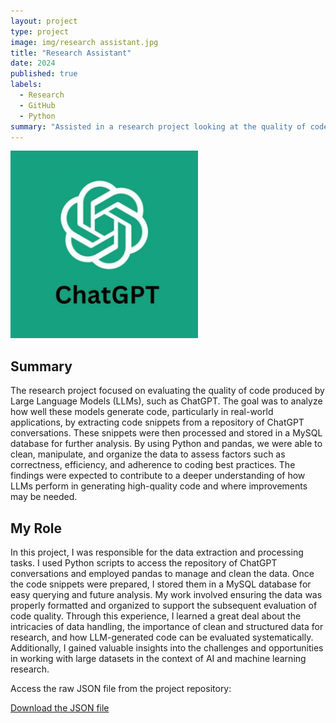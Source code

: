```yaml
---
layout: project
type: project
image: img/research assistant.jpg
title: "Research Assistant"
date: 2024
published: true
labels:
  - Research
  - GitHub
  - Python
summary: "Assisted in a research project looking at the quality of code produced by LLMs by extracting code snippets from a repository of ChatGPT conversations using Python and pandas and storing them in a MySQL database"
---
```


<div class="d-flex justify-content-center">
    <img class="img-fluid" src="../projects/ChatGPT.jpg" style="width: 300px; height: 300px; object-fit: cover;">
</div>



## Summary
The research project focused on evaluating the quality of code produced by Large Language Models (LLMs), such as ChatGPT. The goal was to analyze how well these models generate code, particularly in real-world applications, by extracting code snippets from a repository of ChatGPT conversations. These snippets were then processed and stored in a MySQL database for further analysis. By using Python and pandas, we were able to clean, manipulate, and organize the data to assess factors such as correctness, efficiency, and adherence to coding best practices. The findings were expected to contribute to a deeper understanding of how LLMs perform in generating high-quality code and where improvements may be needed.

## My Role
In this project, I was responsible for the data extraction and processing tasks. I used Python scripts to access the repository of ChatGPT conversations and employed pandas to manage and clean the data. Once the code snippets were prepared, I stored them in a MySQL database for easy querying and future analysis. My work involved ensuring the data was properly formatted and organized to support the subsequent evaluation of code quality. Through this experience, I learned a great deal about the intricacies of data handling, the importance of clean and structured data for research, and how LLM-generated code can be evaluated systematically. Additionally, I gained valuable insights into the challenges and opportunities in working with large datasets in the context of AI and machine learning research.

<div class="repository-link">
    <p>Access the raw JSON file from the project repository:</p>
    <a href="https://raw.githubusercontent.com/iSQARE-Lab/chatgpt-code-analysis/refs/heads/main/20230727_195816_hn_sharings.json?token=GHSAT0AAAAAAC5YB7RDXQ4HXQU2O6RC6LFMZ42H7YA" target="_blank">
        Download the JSON file
    </a>
</div>
